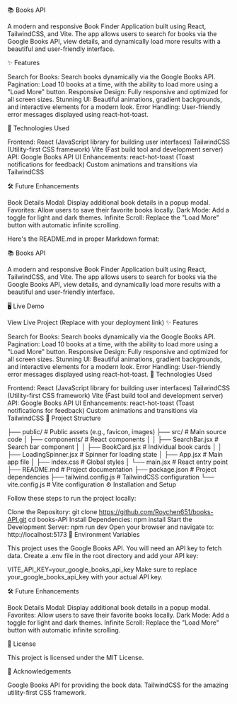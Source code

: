 📚 Books API

A modern and responsive Book Finder Application built using React, TailwindCSS, and Vite. The app allows users to search for books via the Google Books API, view details, and dynamically load more results with a beautiful and user-friendly interface.


✨ Features

Search for Books: Search books dynamically via the Google Books API.
Pagination: Load 10 books at a time, with the ability to load more using a "Load More" button.
Responsive Design: Fully responsive and optimized for all screen sizes.
Stunning UI: Beautiful animations, gradient backgrounds, and interactive elements for a modern look.
Error Handling: User-friendly error messages displayed using react-hot-toast.


🚀 Technologies Used

Frontend:
React (JavaScript library for building user interfaces)
TailwindCSS (Utility-first CSS framework)
Vite (Fast build tool and development server)
API:
Google Books API
UI Enhancements:
react-hot-toast (Toast notifications for feedback)
Custom animations and transitions via TailwindCSS


🛠️ Future Enhancements

Book Details Modal: Display additional book details in a popup modal.
Favorites: Allow users to save their favorite books locally.
Dark Mode: Add a toggle for light and dark themes.
Infinite Scroll: Replace the "Load More" button with automatic infinite scrolling.


Here's the README.md in proper Markdown format:

📚 Books API

A modern and responsive Book Finder Application built using React, TailwindCSS, and Vite. The app allows users to search for books via the Google Books API, view details, and dynamically load more results with a beautiful and user-friendly interface.

🖥️ Live Demo

View Live Project (Replace with your deployment link)
✨ Features

Search for Books: Search books dynamically via the Google Books API.
Pagination: Load 10 books at a time, with the ability to load more using a "Load More" button.
Responsive Design: Fully responsive and optimized for all screen sizes.
Stunning UI: Beautiful animations, gradient backgrounds, and interactive elements for a modern look.
Error Handling: User-friendly error messages displayed using react-hot-toast.
🚀 Technologies Used

Frontend:
React (JavaScript library for building user interfaces)
TailwindCSS (Utility-first CSS framework)
Vite (Fast build tool and development server)
API:
Google Books API
UI Enhancements:
react-hot-toast (Toast notifications for feedback)
Custom animations and transitions via TailwindCSS
📂 Project Structure

├── public/                 # Public assets (e.g., favicon, images)
├── src/                    # Main source code
│   ├── components/         # React components
│   │   ├── SearchBar.jsx   # Search bar component
│   │   ├── BookCard.jsx    # Individual book cards
│   │   ├── LoadingSpinner.jsx # Spinner for loading state
│   ├── App.jsx             # Main app file
│   ├── index.css           # Global styles
│   └── main.jsx            # React entry point
├── README.md               # Project documentation
├── package.json            # Project dependencies
├── tailwind.config.js      # TailwindCSS configuration
└── vite.config.js          # Vite configuration
⚙️ Installation and Setup

Follow these steps to run the project locally:

Clone the Repository:
git clone https://github.com/Roychen651/books-API.git
cd books-API
Install Dependencies:
npm install
Start the Development Server:
npm run dev
Open your browser and navigate to:
http://localhost:5173
🔑 Environment Variables

This project uses the Google Books API. You will need an API key to fetch data. Create a .env file in the root directory and add your API key:

VITE_API_KEY=your_google_books_api_key
Make sure to replace your_google_books_api_key with your actual API key.

🛠️ Future Enhancements

Book Details Modal: Display additional book details in a popup modal.
Favorites: Allow users to save their favorite books locally.
Dark Mode: Add a toggle for light and dark themes.
Infinite Scroll: Replace the "Load More" button with automatic infinite scrolling.


📜 License

This project is licensed under the MIT License.


🙏 Acknowledgements

Google Books API for providing the book data.
TailwindCSS for the amazing utility-first CSS framework.